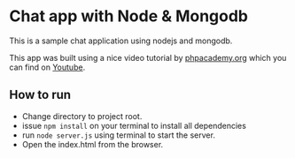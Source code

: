 # Chat app with Node & Mongodb

This is a sample chat application using nodejs and mongodb.

This app was built using a nice video tutorial by 
[phpacademy.org](phpacademy.org) which you can find on 
[Youtube](https://www.youtube.com/user/phpacademy/).


## How to run

* Change directory to project root.
* issue `npm install` on your terminal to install all dependencies 
* run `node server.js` using terminal to start the server.
* Open the index.html from the browser. 